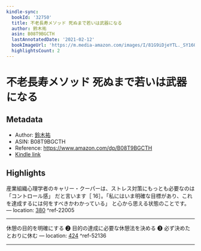 ```yaml
---
kindle-sync:
  bookId: '32750'
  title: 不老長寿メソッド 死ぬまで若いは武器になる
  author: 鈴木祐
  asin: B08T9BGCTH
  lastAnnotatedDate: '2021-02-12'
  bookImageUrl: 'https://m.media-amazon.com/images/I/81G9iDjeYTL._SY160.jpg'
  highlightsCount: 2
---
```

# 不老長寿メソッド 死ぬまで若いは武器になる
## Metadata
* Author: [鈴木祐](https://www.amazon.comundefined)
* ASIN: B08T9BGCTH
* Reference: https://www.amazon.com/dp/B08T9BGCTH
* [Kindle link](kindle://book?action=open&asin=B08T9BGCTH)

## Highlights
産業組織心理学者のキャリー・クーパーは、ストレス対策にもっとも必要なのは「コントロール感」 だと言います［ 16］。「私にはいま明確な目標があり、これを達成するには何をすべきかわかっている」 と心から思える状態のことです。 — location: [380](kindle://book?action=open&asin=B08T9BGCTH&location=380) ^ref-22005

---
休憩の目的を明確にする ❷ 目的の達成に必要な休憩法を決める ❸ 必ず決めたとおりに休む — location: [424](kindle://book?action=open&asin=B08T9BGCTH&location=424) ^ref-52136

---

